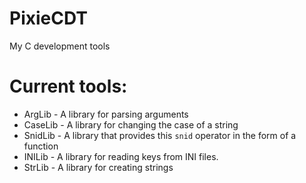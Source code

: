 # PixieCDT
My C development tools

# Current tools:
+ ArgLib - A library for parsing arguments
+ CaseLib - A library for changing the case of a string
+ SnidLib - A library that provides this `snid` operator in the form of a function
+ INILib - A library for reading keys from INI files.
+ StrLib - A library for creating strings
